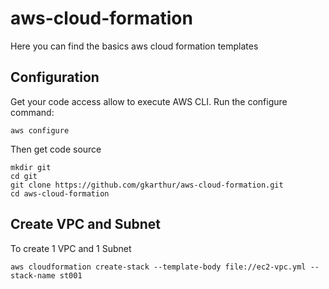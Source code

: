 # aws-cloud-formation

Here you can find the basics aws cloud formation templates

## Configuration
Get your code access allow to execute AWS CLI.
Run the configure command:

```
aws configure
```

Then get code source

```
mkdir git
cd git
git clone https://github.com/gkarthur/aws-cloud-formation.git
cd aws-cloud-formation
```

## Create VPC and Subnet

To create 1 VPC and 1 Subnet

```
aws cloudformation create-stack --template-body file://ec2-vpc.yml --stack-name st001
```



